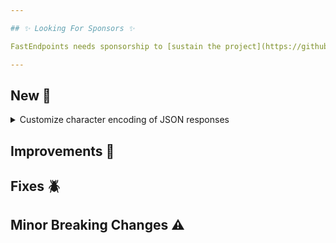 ```yaml
---

## ✨ Looking For Sponsors ✨

FastEndpoints needs sponsorship to [sustain the project](https://github.com/FastEndpoints/FastEndpoints/issues/449). Please help out if you can.

---
```


[//]: # (<details><summary>title text</summary></details>)

## New 🎉

<details><summary>Customize character encoding of JSON responses</summary>

A new config setting has been added to be able to customize the charset of JSON responses. `utf-8` is used by default. can be set to `null` for disabling the automatic appending of the charset to the `Content-Type` header of responses.

```csharp
app.UseFastEndpoints(c => c.Serializer.CharacterEncoding = "utf-8")
```

</details>

## Improvements 🚀

## Fixes 🪲

## Minor Breaking Changes ⚠️